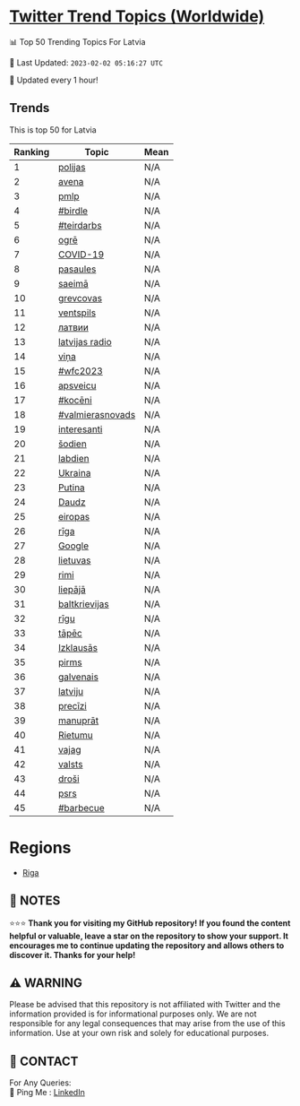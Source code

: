 [Twitter Trend Topics (Worldwide)](https://github.com/ErcinDedeoglu/Twitter-Trend-Topics)
==========


📊 Top 50 Trending Topics For Latvia

📆 Last Updated: `2023-02-02 05:16:27 UTC`

🔧 Updated every 1 hour!


## Trends

This is top 50 for Latvia

| Ranking | Topic | Mean |
| ------- | ------------ | ------------ |
| 1 | [polijas](http://twitter.com/search?q=polijas) | N/A |
| 2 | [avena](http://twitter.com/search?q=avena) | N/A |
| 3 | [pmlp](http://twitter.com/search?q=pmlp) | N/A |
| 4 | [#birdle](http://twitter.com/search?q=%23birdle) | N/A |
| 5 | [#teirdarbs](http://twitter.com/search?q=%23teirdarbs) | N/A |
| 6 | [ogrē](http://twitter.com/search?q=ogr%c4%93) | N/A |
| 7 | [COVID-19](http://twitter.com/search?q=COVID-19) | N/A |
| 8 | [pasaules](http://twitter.com/search?q=pasaules) | N/A |
| 9 | [saeimā](http://twitter.com/search?q=saeim%c4%81) | N/A |
| 10 | [grevcovas](http://twitter.com/search?q=grevcovas) | N/A |
| 11 | [ventspils](http://twitter.com/search?q=ventspils) | N/A |
| 12 | [латвии](http://twitter.com/search?q=%d0%bb%d0%b0%d1%82%d0%b2%d0%b8%d0%b8) | N/A |
| 13 | [latvijas radio](http://twitter.com/search?q=latvijas+radio) | N/A |
| 14 | [viņa](http://twitter.com/search?q=vi%c5%86a) | N/A |
| 15 | [#wfc2023](http://twitter.com/search?q=%23wfc2023) | N/A |
| 16 | [apsveicu](http://twitter.com/search?q=apsveicu) | N/A |
| 17 | [#kocēni](http://twitter.com/search?q=%23koc%c4%93ni) | N/A |
| 18 | [#valmierasnovads](http://twitter.com/search?q=%23valmierasnovads) | N/A |
| 19 | [interesanti](http://twitter.com/search?q=interesanti) | N/A |
| 20 | [šodien](http://twitter.com/search?q=%c5%a1odien) | N/A |
| 21 | [labdien](http://twitter.com/search?q=labdien) | N/A |
| 22 | [Ukraina](http://twitter.com/search?q=Ukraina) | N/A |
| 23 | [Putina](http://twitter.com/search?q=Putina) | N/A |
| 24 | [Daudz](http://twitter.com/search?q=Daudz) | N/A |
| 25 | [eiropas](http://twitter.com/search?q=eiropas) | N/A |
| 26 | [rīga](http://twitter.com/search?q=r%c4%abga) | N/A |
| 27 | [Google](http://twitter.com/search?q=Google) | N/A |
| 28 | [lietuvas](http://twitter.com/search?q=lietuvas) | N/A |
| 29 | [rimi](http://twitter.com/search?q=rimi) | N/A |
| 30 | [liepājā](http://twitter.com/search?q=liep%c4%81j%c4%81) | N/A |
| 31 | [baltkrievijas](http://twitter.com/search?q=baltkrievijas) | N/A |
| 32 | [rīgu](http://twitter.com/search?q=r%c4%abgu) | N/A |
| 33 | [tāpēc](http://twitter.com/search?q=t%c4%81p%c4%93c) | N/A |
| 34 | [Izklausās](http://twitter.com/search?q=Izklaus%c4%81s) | N/A |
| 35 | [pirms](http://twitter.com/search?q=pirms) | N/A |
| 36 | [galvenais](http://twitter.com/search?q=galvenais) | N/A |
| 37 | [latviju](http://twitter.com/search?q=latviju) | N/A |
| 38 | [precīzi](http://twitter.com/search?q=prec%c4%abzi) | N/A |
| 39 | [manuprāt](http://twitter.com/search?q=manupr%c4%81t) | N/A |
| 40 | [Rietumu](http://twitter.com/search?q=Rietumu) | N/A |
| 41 | [vajag](http://twitter.com/search?q=vajag) | N/A |
| 42 | [valsts](http://twitter.com/search?q=valsts) | N/A |
| 43 | [droši](http://twitter.com/search?q=dro%c5%a1i) | N/A |
| 44 | [psrs](http://twitter.com/search?q=psrs) | N/A |
| 45 | [#barbecue](http://twitter.com/search?q=%23barbecue) | N/A |



# Regions

* [Riga](</Latvia/Riga.md>)



## 📝 NOTES

⭐⭐⭐ **Thank you for visiting my GitHub repository! If you found the content helpful or valuable, leave a star on the repository to show your support. It encourages me to continue updating the repository and allows others to discover it. Thanks for your help!**


## ⚠️ WARNING

Please be advised that this repository is not affiliated with Twitter and the information provided is for informational purposes only. We are not responsible for any legal consequences that may arise from the use of this information. Use at your own risk and solely for educational purposes.


## 📨 CONTACT

 For Any Queries:  
            🏓 Ping Me : [LinkedIn](https://www.linkedin.com/in/ercindedeoglu/)
